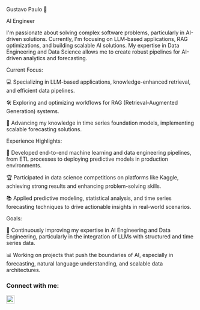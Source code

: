 Gustavo Paulo 👋

AI Engineer

I'm passionate about solving complex software problems, particularly in AI-driven solutions. Currently, I'm focusing on LLM-based applications, RAG optimizations, and building scalable AI solutions. My expertise in Data Engineering and Data Science allows me to create robust pipelines for AI-driven analytics and forecasting.

Current Focus:

💻 Specializing in LLM-based applications, knowledge-enhanced retrieval, and efficient data pipelines.

🛠️ Exploring and optimizing workflows for RAG (Retrieval-Augmented Generation) systems.

🤖 Advancing my knowledge in time series foundation models, implementing scalable forecasting solutions.

Experience Highlights:

🚀 Developed end-to-end machine learning and data engineering pipelines, from ETL processes to deploying predictive models in production environments.

🏆 Participated in data science competitions on platforms like Kaggle, achieving strong results and enhancing problem-solving skills.

📚 Applied predictive modeling, statistical analysis, and time series forecasting techniques to drive actionable insights in real-world scenarios.

Goals:

🌱 Continuously improving my expertise in AI Engineering and Data Engineering, particularly in the integration of LLMs with structured and time series data.

📊 Working on projects that push the boundaries of AI, especially in forecasting, natural language understanding, and scalable data architectures.

### Connect with me:

[<img align="left"  width="22px" src="https://cdn.jsdelivr.net/npm/simple-icons@3.4.0/icons/linkedin.svg" />](https://www.linkedin.com/in/gustavo-paulo-692981275/)


<br />
<br />

[linkedin]: [linkedin.com/in/gustavo-paulo](https://www.linkedin.com/in/gustavo-paulo-692981275/)
